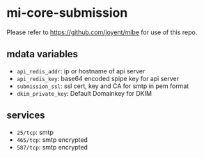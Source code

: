 mi-core-submission
==================

Please refer to https://github.com/joyent/mibe for use of this repo.

## mdata variables

- `api_redis_addr`: ip or hostname of api server
- `api_redis_key`: base64 encoded spipe key for api server
- `submission_ssl`: ssl cert, key and CA for smtp in pem format
- `dkim_private_key`: Default Domainkey for DKIM

## services

- `25/tcp`: smtp
- `465/tcp`: smtp encrypted
- `587/tcp`: smtp encrypted
